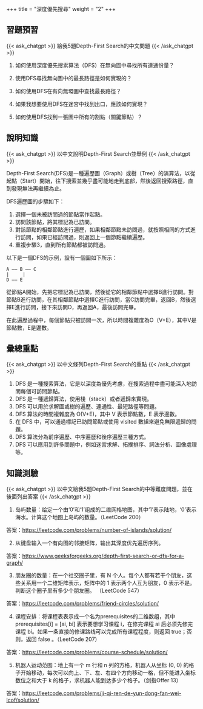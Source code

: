 +++
title = "深度優先搜尋"
weight = "2"
+++
## 習題預習
{{< ask_chatgpt >}}
給我5題Depth-First Search的中文問題
{{< /ask_chatgpt >}}



1. 如何使用深度優先搜索算法（DFS）在無向圖中尋找所有連通份量？

2. 使用DFS尋找無向圖中的最長路徑是如何實現的？

3. 如何使用DFS在有向無環圖中查找最長路徑？

4. 如果我想要使用DFS在迷宮中找到出口，應該如何實現？

5. 如何使用DFS找到一張圖中所有的割點（關鍵節點）？   

## 說明知識
{{< ask_chatgpt >}}
以中文說明Depth-First Search並舉例
{{< /ask_chatgpt >}}



Depth-First Search(DFS)是一種遍歷圖（Graph）或樹（Tree）的演算法，以從起點（Start）開始，往下搜索並幾乎盡可能地走到底部，然後返回搜索路徑，直到發現無法再繼續為止。

DFS遍歷圖的步驟如下：

1. 選擇一個未被訪問過的節點當作起點。
2. 訪問該節點，將其標記為已訪問。
3. 對該節點的相鄰節點進行遍歷，如果相鄰節點未訪問過，就按照相同的方式進行訪問，如果已經訪問過，則返回上一個節點繼續遍歷。
4. 重複步驟3，直到所有節點都被訪問過。

以下是一個DFS的示例，設有一個圖如下所示：

```
A —— B —— C
|     |
D —— E
```

從節點A開始，先把它標記為已訪問，然後從它的相鄰節點中選擇B進行訪問。對節點B進行訪問，在其相鄰節點中選擇C進行訪問，當C訪問完畢，返回B，然後選擇E進行訪問，接下來訪問D，再返回A，最後訪問完畢。

在此遍歷過程中，每個節點只被訪問一次，所以時間複雜度為O（V+E），其中V是節點數，E是邊數。   

## 彙總重點
{{< ask_chatgpt >}}
以中文條列Depth-First Search的重點
{{< /ask_chatgpt >}}



1. DFS 是一種搜索算法，它是以深度為優先考慮，在搜索過程中盡可能深入地訪問每個可訪問節點。
2. DFS 是一種遞歸算法，使用棧（stack）或者遞歸來實現。
3. DFS 可以用於求解圖或樹的遍歷、連通性、最短路徑等問題。
4. DFS 算法的時間複雜度為 O(V+E)，其中 V 表示節點數，E 表示邊數。
5. 在 DFS 中，可以通過標記已訪問節點或使用 visited 數組來避免無限遞歸的問題。
6. DFS 算法分為前序遍歷、中序遍歷和後序遍歷三種方式。
7. DFS 可以應用到許多問題中，例如迷宮求解、拓撲排序、詞法分析、圖像處理等。   

## 知識測驗
{{< ask_chatgpt >}}
以中文給我5題Depth-First Search的中等難度問題，並在後面列出答案
{{< /ask_chatgpt >}}



1. 岛屿数量：给定一个由‘0’和‘1’组成的二维网格地图，其中‘1’表示陆地，‘0’表示海水。计算这个地图上岛屿的数量。（LeetCode 200）

答案：https://leetcode.com/problems/number-of-islands/solution/

2. 从键盘输入一个有向图的邻接矩阵，输出其深度优先遍历序列。

答案：https://www.geeksforgeeks.org/depth-first-search-or-dfs-for-a-graph/

3. 朋友圈的数量：在一个社交圈子里，有 N 个人。每个人都有若干个朋友，这些关系用一个二维矩阵表示，矩阵中的 1 表示两个人互为朋友，0 表示不是。判断这个圈子里有多少个朋友圈。 （LeetCode 547）

答案：https://leetcode.com/problems/friend-circles/solution/

4. 课程安排：将课程表表示成一个名为prerequisites的二维数组，其中 prerequisites[i] = [ai, bi] 表示要想学习课程 i，在修完课程 ai 后必须先修完课程 bi。如果一条直接的修课路线可以完成所有课程程度，则返回 true；否则，返回 false 。（LeetCode 207）

答案：https://leetcode.com/problems/course-schedule/solution/

5. 机器人运动范围：地上有一个 m 行和 n 列的方格，机器人从坐标 (0, 0) 的格子开始移动，每次可以向上、下、左、右四个方向移动一格，但不能进入坐标数位之和大于 k 的格子，求机器人能到达多少个格子。（剑指Offer 13）

答案：https://leetcode.com/problems/ji-qi-ren-de-yun-dong-fan-wei-lcof/solution/   


